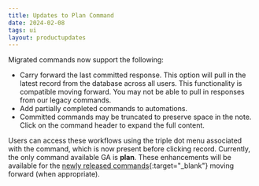 ```yaml
---
title: Updates to Plan Command
date: 2024-02-08
tags: ui
layout: productupdates
---
```


Migrated commands now support the following: 

- Carry forward the last committed response. This option will pull in the latest record from the database across all users. This functionality is compatible moving forward. You may not be able to pull in responses from our legacy commands.
- Add partially completed commands to automations.
- Committed commands may be truncated to preserve space in the note. Click on the command header to expand the full content. 

Users can access these workflows using the triple dot menu associated with the command, which is now present before clicking record. Currently, the only command available GA is **plan**. These enhancements will be available for the [newly released commands](/product-updates/commands-module/){:target="_blank"} moving forward (when appropriate). 